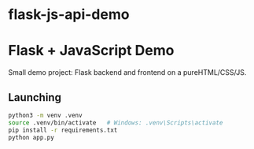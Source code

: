 # flask-js-api-demo
# Flask + JavaScript Demo
Small demo project: Flask backend and frontend on a pureHTML/CSS/JS.

## Launching
```bash
python3 -m venv .venv
source .venv/bin/activate   # Windows: .venv\Scripts\activate
pip install -r requirements.txt
python app.py
